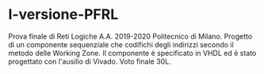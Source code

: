 # I-versione-PFRL
Prova finale di Reti Logiche A.A. 2019-2020 Politecnico di Milano. Progetto di un componente sequenziale che codifichi degli indirizzi secondo il metodo delle Working Zone. Il componente è specificato in VHDL ed è stato progettato con l'ausilio di Vivado. Voto finale 30L.
